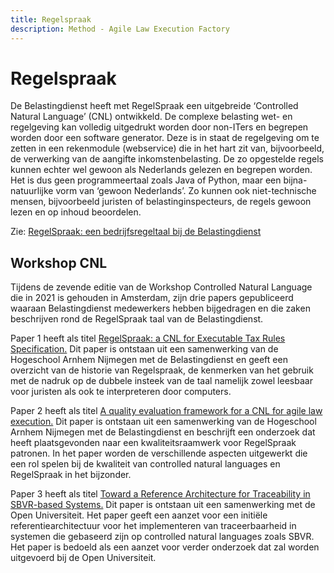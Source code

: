 ```yaml
---
title: Regelspraak
description: Method - Agile Law Execution Factory
---
```


# Regelspraak

De Belastingdienst heeft met RegelSpraak een uitgebreide ‘Controlled Natural Language’ (CNL) ontwikkeld. De complexe belasting wet- en regelgeving kan volledig uitgedrukt worden door non-ITers en begrepen worden door een software generator. Deze is in staat de regelgeving om te zetten in een rekenmodule (webservice) die in het hart zit van, bijvoorbeeld, de verwerking van de aangifte inkomstenbelasting. De zo opgestelde regels kunnen echter wel gewoon als Nederlands gelezen en begrepen worden. Het is dus geen programmeertaal zoals Java of Python, maar een bijna-natuurlijke vorm van ‘gewoon Nederlands’. Zo kunnen ook niet-technische mensen, bijvoorbeeld juristen of belastinginspecteurs, de regels gewoon lezen en op inhoud beoordelen.

Zie: <a href="https://wendbarewetsuitvoering.pleio.nl/page/view/ba938b8f-0668-4451-a7e6-81de78bbe66a/regelspraak" target="_blank">RegelSpraak: een bedrijfsregeltaal bij de Belastingdienst</a>

## Workshop CNL

Tijdens de zevende editie van de Workshop Controlled Natural Language die in 2021 is gehouden in Amsterdam, zijn drie papers gepubliceerd waaraan Belastingdienst medewerkers hebben bijgedragen en die zaken beschrijven rond de RegelSpraak taal van de Belastingdienst.

Paper 1 heeft als titel <a href="https://aclanthology.org/2021.cnl-1.6.pdf" target="_blank">RegelSpraak: a CNL for Executable Tax Rules Specification.</a> Dit paper is ontstaan uit een samenwerking van de Hogeschool Arnhem Nijmegen met de Belastingdienst en geeft een overzicht van de historie van Regelspraak, de kenmerken van het gebruik met de nadruk op de dubbele insteek van de taal namelijk zowel leesbaar voor juristen als ook te interpreteren door computers.

Paper 2 heeft als titel <a href="https://aclanthology.org/2021.cnl-1.9.pdf" target="_blank">A quality evaluation framework for a CNL for agile law execution.</a> Dit paper is ontstaan uit een samenwerking van de Hogeschool Arnhem Nijmegen met de Belastingdienst en beschrijft een onderzoek dat heeft plaatsgevonden naar een kwaliteitsraamwerk voor RegelSpraak patronen. In het paper worden de verschillende aspecten uitgewerkt die een rol spelen bij de kwaliteit van controlled natural languages en RegelSpraak in het bijzonder.

Paper 3 heeft als titel <a href="https://aclanthology.org/2021.cnl-1.13.pdf" target="_blank">Toward a Reference Architecture for Traceability in SBVR-based Systems.</a> Dit paper is ontstaan uit een samenwerking met de Open Universiteit. Het paper geeft een aanzet voor een initiële referentiearchitectuur voor het implementeren van traceerbaarheid in systemen die gebaseerd zijn op controlled natural languages zoals SBVR. Het paper is bedoeld als een aanzet voor verder onderzoek dat zal worden uitgevoerd bij de Open Universiteit.
